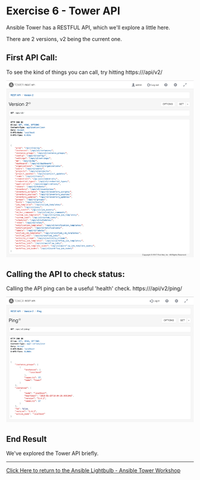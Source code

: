# Exercise 6 - Tower API

Ansible Tower has a RESTFUL API, which we'll explore a little here.

There are 2 versions, v2 being the current one.

## First API Call:

To see the kind of things you can call, try hitting https://<public IP>/api/v2/

![apiv2](tower-api-v2.png)

## Calling the API to check status:

Calling the API ping can be a useful 'health' check. https://<public IP>/api/v2/ping/

![ping](tower-api-v2-ping.png)


## End Result
We've explored the Tower API briefly.


---

[Click Here to return to the Ansible Lightbulb - Ansible Tower Workshop](../README.md)
